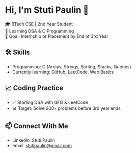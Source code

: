 # Hi, I'm Stuti Paulin 👋

🎓 BTech CSE | 2nd Year Student  
🚀 Learning DSA & C Programming  
🎯 Goal: Internship or Placement by End of 3rd Year  

## 🛠 Skills
- Programming: C (Arrays, Strings, Sorting, Stacks, Queues)
- Currently learning: GitHub, LeetCode, Web Basics

## 📈 Coding Practice
- ✅ Starting DSA with GFG & LeetCode
- 📊 Target: Solve 200+ problems before 3rd year ends

## 📫 Connect With Me
- LinkedIn: Stuti Paulin
- email: stutipaulin@gmail.com

<!---
Stutii2007/Stutii2007 is a ✨ special ✨ repository because its `README.md` (this file) appears on your GitHub profile.
You can click the Preview link to take a look at your changes.
--->
